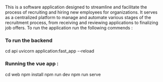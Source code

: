 This is a software application designed to streamline and facilitate the process of recruiting and hiring new employees for organizations. It serves as a centralized platform to manage and automate various stages of the recruitment process, from receiving and reviewing applications to finalizing job offers.
To run the application run the following commends : 
### To run the backend 
cd api 
uvicorn application:fast_app --reload 
### Running the vue app : 
cd web 
npm install 
npm run dev
npm run serve 
